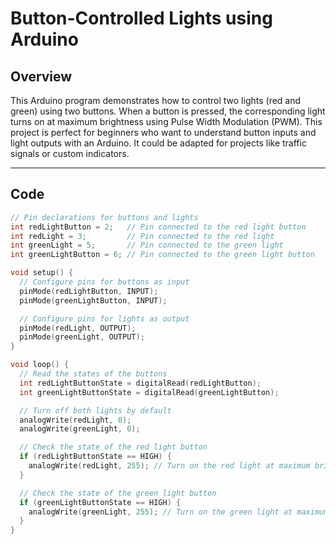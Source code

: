 # Button-Controlled Lights using Arduino

## Overview
This Arduino program demonstrates how to control two lights (red and green) using two buttons. When a button is pressed, the corresponding light turns on at maximum brightness using Pulse Width Modulation (PWM). This project is perfect for beginners who want to understand button inputs and light outputs with an Arduino. It could be adapted for projects like traffic signals or custom indicators.

---

## Code
```cpp
// Pin declarations for buttons and lights
int redLightButton = 2;   // Pin connected to the red light button
int redLight = 3;         // Pin connected to the red light
int greenLight = 5;       // Pin connected to the green light
int greenLightButton = 6; // Pin connected to the green light button

void setup() {
  // Configure pins for buttons as input
  pinMode(redLightButton, INPUT);
  pinMode(greenLightButton, INPUT);

  // Configure pins for lights as output
  pinMode(redLight, OUTPUT);
  pinMode(greenLight, OUTPUT);
}

void loop() {
  // Read the states of the buttons
  int redLightButtonState = digitalRead(redLightButton);
  int greenLightButtonState = digitalRead(greenLightButton);

  // Turn off both lights by default
  analogWrite(redLight, 0);
  analogWrite(greenLight, 0);

  // Check the state of the red light button
  if (redLightButtonState == HIGH) {
    analogWrite(redLight, 255); // Turn on the red light at maximum brightness
  }

  // Check the state of the green light button
  if (greenLightButtonState == HIGH) {
    analogWrite(greenLight, 255); // Turn on the green light at maximum brightness
  }
}
